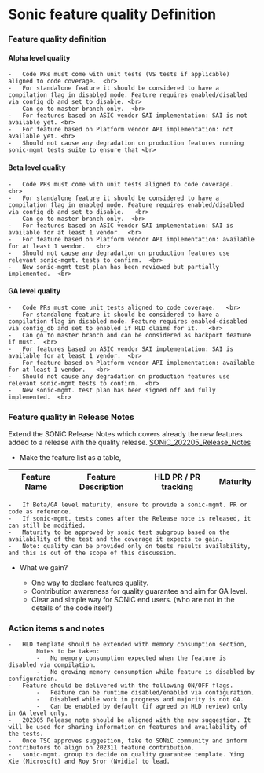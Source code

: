 # Sonic feature quality Definition


### Feature quality definition

#### Alpha level quality

	-	Code PRs must come with unit tests (VS tests if applicable) aligned to code coverage.  <br>
	-	For standalone feature it should be considered to have a compilation flag in disabled mode. Feature requires enabled/disabled via config_db and set to disable. <br>
	-	Can go to master branch only.  <br> 
	-	For features based on ASIC vendor SAI implementation: SAI is not available yet. <br> 
	-	For feature based on Platform vendor API implementation: not available yet. <br> 
	-	Should not cause any degradation on production features running sonic-mgmt tests suite to ensure that <br> 
	
#### Beta level quality

	-	Code PRs must come with unit tests aligned to code coverage.   <br>
	-	For standalone feature it should be considered to have a compilation flag in enabled mode. Feature requires enabled/disabled via config_db and set to disable.   <br>
	-	Can go to master branch only.  <br>
	-	For features based on ASIC vendor SAI implementation: SAI is available for at least 1 vendor.  <br>
	-	For feature based on Platform vendor API implementation: available for at least 1 vendor.   <br>
	-	Should not cause any degradation on production features use relevant sonic-mgmt. tests to confirm.  <br>
	-	New sonic-mgmt test plan has been reviewed but partially implemented.  <br>

#### GA level quality 

	-	Code PRs must come unit tests aligned to code coverage.   <br>
	-	For standalone feature it should be considered to have a compilation flag in disabled mode. Feature requires enabled-disabled via config_db and set to enabled if HLD claims for it.   <br>
	-	Can go to master branch and can be considered as backport feature if must.  <br>
	-	For features based on ASIC vendor SAI implementation: SAI is available for at least 1 vendor.  <br>
	-	For feature based on Platform vendor API implementation: available for at least 1 vendor.   <br>
	-	Should not cause any degradation on production features use relevant sonic-mgmt tests to confirm.  <br>
	-	New sonic-mgmt. test plan has been signed off and fully implemented.  <br>
	

### Feature quality in Release Notes

Extend the SONiC Release Notes which covers already the new features added to a release with the quality release. [SONiC_202205_Release_Notes](https://github.com/sonic-net/SONiC/blob/master/doc/SONiC_202205_Release_Notes.md#feature-list)

 - Make the feature list as a table,

 | Feature Name | Feature Description | HLD PR / PR tracking | Maturity |
 |----------|----------|----------|----------|

	-	If Beta/GA level maturity, ensure to provide a sonic-mgmt. PR or code as reference. 
	-	If sonic-mgmt. tests comes after the Release note is released, it can still be modified.
	-	Maturity to be approved by sonic test subgroup based on the availability of the test and the coverage it expects to gain.
	-	Note: quality can be provided only on tests results availability, and this is out of the scope of this discussion. 

 - What we gain?

	-	One way to declare features quality.
	-	Contribution awareness for quality guarantee and aim for GA level.
	-	Clear and simple way for SONiC end users. (who are not in the details of the code itself)
	

### Action items s and notes

	-	HLD template should be extended with memory consumption section,
			Notes to be taken:
			-	No memory consumption expected when the feature is disabled via compilation. 
			-	No growing memory consumption while feature is disabled by configuration.
	-	Feature should be delivered with the following ON/OFF flags.
			-	Feature can be runtime disabled/enabled via configuration. 
			-	Disabled while work in progress and majority is not GA.
			-	Can be enabled by default (if agreed on HLD review) only in GA level only.
	-	202305 Release note should be aligned with the new suggestion. It will be used for sharing information on features and availability of the tests.
	-	Once TSC approves suggestion, take to SONiC community and inform contributors to align on 202311 feature contribution.
	-	sonic-mgmt. group to decide on quality guarantee template. Ying Xie (Microsoft) and Roy Sror (Nvidia) to lead.

























 